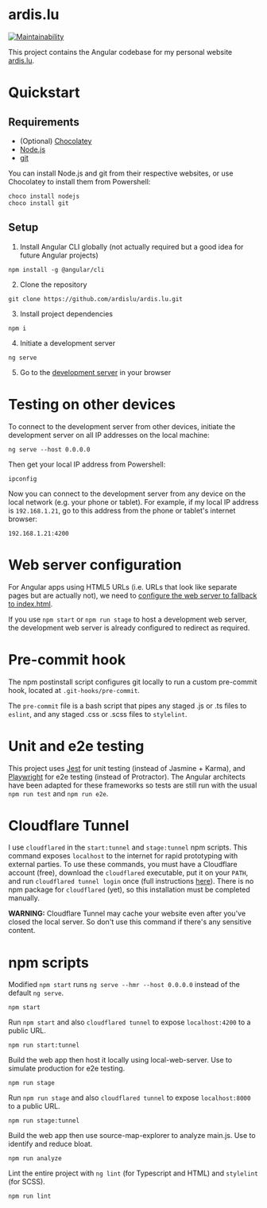 # ardis.lu

[![Maintainability](https://api.codeclimate.com/v1/badges/e036880db60c5df107c7/maintainability)](https://codeclimate.com/github/ardislu/ardislu.github.io/maintainability)

This project contains the Angular codebase for my personal website
[ardis.lu](https://ardis.lu).

# Quickstart

## Requirements

- (Optional) [Chocolatey](https://chocolatey.org/)
- [Node.js](https://nodejs.org/)
- [git](https://gitforwindows.org/)

You can install Node.js and git from their respective websites, or use
Chocolatey to install them from Powershell:

```
choco install nodejs
choco install git
```

## Setup

1. Install Angular CLI globally (not actually required but a good idea for
   future Angular projects)

```
npm install -g @angular/cli
```

2. Clone the repository

```
git clone https://github.com/ardislu/ardis.lu.git
```

3. Install project dependencies

```
npm i
```

4. Initiate a development server

```
ng serve
```

5. Go to the [development server](http://localhost:4200/) in your browser

# Testing on other devices

To connect to the development server from other devices, initiate the
development server on all IP addresses on the local machine:

```
ng serve --host 0.0.0.0
```

Then get your local IP address from Powershell:

```
ipconfig
```

Now you can connect to the development server from any device on the local
network (e.g. your phone or tablet). For example, if my local IP address is
`192.168.1.21`, go to this address from the phone or tablet's internet browser:

```
192.168.1.21:4200
```

# Web server configuration

For Angular apps using HTML5 URLs (i.e. URLs that look like separate pages but
are actually not), we need to
[configure the web server to fallback to index.html](https://angular.io/guide/deployment#server-configuration).

If you use `npm start` or `npm run stage` to host a development web server, the
development web server is already configured to redirect as required.

# Pre-commit hook

The npm postinstall script configures git locally to run a custom pre-commit
hook, located at `.git-hooks/pre-commit`.

The `pre-commit` file is a bash script that pipes any staged .js or .ts files to
`eslint`, and any staged .css or .scss files to `stylelint`.

# Unit and e2e testing

This project uses [Jest](https://www.npmjs.com/package/jest) for unit testing
(instead of Jasmine + Karma), and
[Playwright](https://www.npmjs.com/package/playwright) for e2e testing (instead
of Protractor). The Angular architects have been adapted for these frameworks so
tests are still run with the usual `npm run test` and `npm run e2e`.

# Cloudflare Tunnel

I use `cloudflared` in the `start:tunnel` and `stage:tunnel` npm scripts. This
command exposes `localhost` to the internet for rapid prototyping with external
parties. To use these commands, you must have a Cloudflare account (free),
download the `cloudflared` executable, put it on your `PATH`, and run
`cloudflared tunnel login` once (full instructions
[here](https://developers.cloudflare.com/cloudflare-one/connections/connect-apps/install-and-setup/installation)).
There is no npm package for `cloudflared` (yet), so this installation must be
completed manually.

**WARNING:** Cloudflare Tunnel may cache your website even after you've closed
the local server. So don't use this command if there's any sensitive content.

# npm scripts

Modified `npm start` runs `ng serve --hmr --host 0.0.0.0` instead of the default
`ng serve`.

```
npm start
```

Run `npm start` and also `cloudflared tunnel` to expose `localhost:4200` to a
public URL.

```
npm run start:tunnel
```

Build the web app then host it locally using local-web-server. Use to simulate
production for e2e testing.

```
npm run stage
```

Run `npm run stage` and also `cloudflared tunnel` to expose `localhost:8000` to
a public URL.

```
npm run stage:tunnel
```

Build the web app then use source-map-explorer to analyze main.js. Use to
identify and reduce bloat.

```
npm run analyze
```

Lint the entire project with `ng lint` (for Typescript and HTML) and `stylelint`
(for SCSS).

```
npm run lint
```
